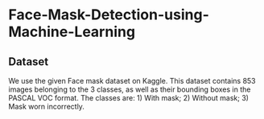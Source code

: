 # Face-Mask-Detection-using-Machine-Learning
## Dataset
We use the given Face mask dataset on Kaggle. This dataset contains 853 images belonging to the 3 classes, as well as their bounding boxes in the PASCAL VOC format. The classes are: 1) With mask; 2) Without mask; 3) Mask worn incorrectly.
